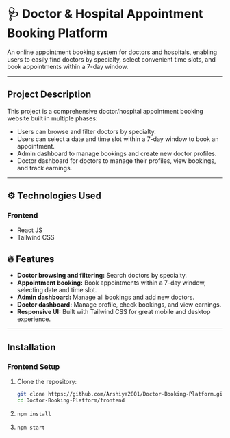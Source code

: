 # 🩺 Doctor & Hospital Appointment Booking Platform

An online appointment booking system for doctors and hospitals, enabling users to easily find doctors by specialty, select convenient time slots, and book appointments within a 7-day window.

---

##  Project Description

This project is a comprehensive doctor/hospital appointment booking website built in multiple phases:

- Users can browse and filter doctors by specialty.
- Users can select a date and time slot within a 7-day window to book an appointment.
- Admin dashboard to manage bookings and create new doctor profiles.
- Doctor dashboard for doctors to manage their profiles, view bookings, and track earnings.

---

## ⚙️ Technologies Used

###  Frontend
- React JS
- Tailwind CSS


## 🔥 Features

- **Doctor browsing and filtering:** Search doctors by specialty.
- **Appointment booking:** Book appointments within a 7-day window, selecting date and time slot.
- **Admin dashboard:** Manage all bookings and add new doctors.
- **Doctor dashboard:** Manage profile, check bookings, and view earnings.
- **Responsive UI:** Built with Tailwind CSS for great mobile and desktop experience.

---

## Installation

### Frontend Setup

1. Clone the repository:

   ```bash
   git clone https://github.com/Arshiya2801/Doctor-Booking-Platform.git
   cd Doctor-Booking-Platform/frontend
2. ```bash
   npm install
3. ```bash
   npm start
